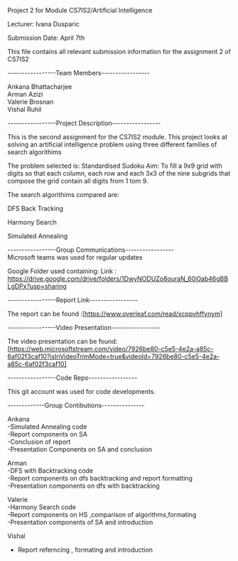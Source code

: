 Project 2 for Module CS7IS2/Artificial Intelligence   

Lecturer: Ivana Dusparic   

Submission Date: April 7th 



This file contains all relevant submission information for the assignment 2 of CS7IS2  

-----------------Team Members-----------------  

Ankana Bhattacharjee  
Arman Azizi  
Valerie Brosnan  
Vishal Ruhil  

-----------------Project Description-----------------

This is the second assignment for the CS7IS2 module. This project looks at solving an artificial intelligence problem using three different families of search algorithims

The problem selected is: Standardised Sudoku
Aim: To fill a 9x9 grid with digits so that each column, each row and each 3x3 of the nine subgrids that compose the grid contain all digits from 1 tom 9. 

The search algorithims compared are: 

DFS Back Tracking 

Harmony Search 

Simulated Annealing 


-----------------Group Communications-----------------  
Microsoft teams was used for regular updates


Google Folder used containing:
Link : https://drive.google.com/drive/folders/1DwyNODUZo8ouraN_60i0ab46gBBLgDPx?usp=sharing 



-----------------Report Link-----------------  

The report can be found :[https://www.overleaf.com/read/xcppvhffynym]

-----------------Video Presentation-----------------  
 
The video presentation can be found: [https://web.microsoftstream.com/video/7926be80-c5e5-4e2a-a85c-6af02f3caf10?isInVideoTrimMode=true&videoId=7926be80-c5e5-4e2a-a85c-6af02f3caf10]


-----------------Code Repo-----------------

This git account was used for code developments.


-------------Group Contibutions---------------


Ankana<br />
-Simulated Annealing code <br />
-Report components on SA <br />
-Conclusion of report <br />
-Presentation Components on SA and conclusion <br />



Arman  <br />
-DFS with Backtracking code <br />
-Report components on dfs backtracking and report formatting<br />
-Presentation components on dfs with backtracking<br />


Valerie <br />
-Harmony Search code<br />
-Report components on HS ,comparison of algorithms,formating  <br />
-Presentation components of SA and introduction <br />


Vishal 
- Report referncing , formating and introduction 


        
